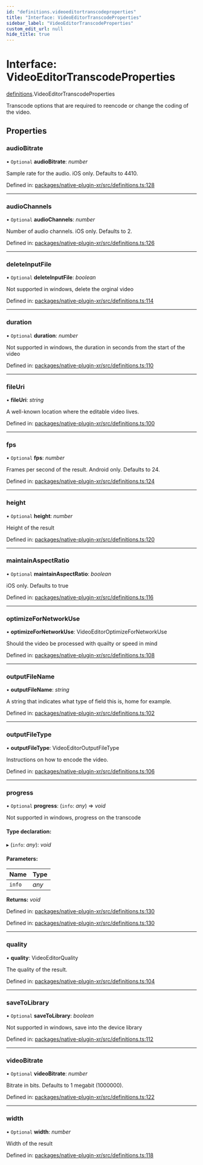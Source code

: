 ```yaml
---
id: "definitions.videoeditortranscodeproperties"
title: "Interface: VideoEditorTranscodeProperties"
sidebar_label: "VideoEditorTranscodeProperties"
custom_edit_url: null
hide_title: true
---
```


# Interface: VideoEditorTranscodeProperties

[definitions](../modules/definitions.md).VideoEditorTranscodeProperties

Transcode options that are required to reencode or change the coding of the video.

## Properties

### audioBitrate

• `Optional` **audioBitrate**: *number*

Sample rate for the audio. iOS only. Defaults to 4410.

Defined in: [packages/native-plugin-xr/src/definitions.ts:128](https://github.com/xr3ngine/xr3ngine/blob/2d83606b6/packages/native-plugin-xr/src/definitions.ts#L128)

___

### audioChannels

• `Optional` **audioChannels**: *number*

Number of audio channels. iOS only. Defaults to 2.

Defined in: [packages/native-plugin-xr/src/definitions.ts:126](https://github.com/xr3ngine/xr3ngine/blob/2d83606b6/packages/native-plugin-xr/src/definitions.ts#L126)

___

### deleteInputFile

• `Optional` **deleteInputFile**: *boolean*

Not supported in windows, delete the orginal video

Defined in: [packages/native-plugin-xr/src/definitions.ts:114](https://github.com/xr3ngine/xr3ngine/blob/2d83606b6/packages/native-plugin-xr/src/definitions.ts#L114)

___

### duration

• `Optional` **duration**: *number*

Not supported in windows, the duration in seconds from the start of the video

Defined in: [packages/native-plugin-xr/src/definitions.ts:110](https://github.com/xr3ngine/xr3ngine/blob/2d83606b6/packages/native-plugin-xr/src/definitions.ts#L110)

___

### fileUri

• **fileUri**: *string*

A well-known location where the editable video lives.

Defined in: [packages/native-plugin-xr/src/definitions.ts:100](https://github.com/xr3ngine/xr3ngine/blob/2d83606b6/packages/native-plugin-xr/src/definitions.ts#L100)

___

### fps

• `Optional` **fps**: *number*

Frames per second of the result. Android only. Defaults to 24.

Defined in: [packages/native-plugin-xr/src/definitions.ts:124](https://github.com/xr3ngine/xr3ngine/blob/2d83606b6/packages/native-plugin-xr/src/definitions.ts#L124)

___

### height

• `Optional` **height**: *number*

Height of the result

Defined in: [packages/native-plugin-xr/src/definitions.ts:120](https://github.com/xr3ngine/xr3ngine/blob/2d83606b6/packages/native-plugin-xr/src/definitions.ts#L120)

___

### maintainAspectRatio

• `Optional` **maintainAspectRatio**: *boolean*

iOS only. Defaults to true

Defined in: [packages/native-plugin-xr/src/definitions.ts:116](https://github.com/xr3ngine/xr3ngine/blob/2d83606b6/packages/native-plugin-xr/src/definitions.ts#L116)

___

### optimizeForNetworkUse

• **optimizeForNetworkUse**: VideoEditorOptimizeForNetworkUse

Should the video be processed with quailty or speed in mind

Defined in: [packages/native-plugin-xr/src/definitions.ts:108](https://github.com/xr3ngine/xr3ngine/blob/2d83606b6/packages/native-plugin-xr/src/definitions.ts#L108)

___

### outputFileName

• **outputFileName**: *string*

A string that indicates what type of field this is, home for example.

Defined in: [packages/native-plugin-xr/src/definitions.ts:102](https://github.com/xr3ngine/xr3ngine/blob/2d83606b6/packages/native-plugin-xr/src/definitions.ts#L102)

___

### outputFileType

• **outputFileType**: VideoEditorOutputFileType

Instructions on how to encode the video.

Defined in: [packages/native-plugin-xr/src/definitions.ts:106](https://github.com/xr3ngine/xr3ngine/blob/2d83606b6/packages/native-plugin-xr/src/definitions.ts#L106)

___

### progress

• `Optional` **progress**: (`info`: *any*) => *void*

Not supported in windows, progress on the transcode

#### Type declaration:

▸ (`info`: *any*): *void*

#### Parameters:

| Name | Type |
| :------ | :------ |
| `info` | *any* |

**Returns:** *void*

Defined in: [packages/native-plugin-xr/src/definitions.ts:130](https://github.com/xr3ngine/xr3ngine/blob/2d83606b6/packages/native-plugin-xr/src/definitions.ts#L130)

Defined in: [packages/native-plugin-xr/src/definitions.ts:130](https://github.com/xr3ngine/xr3ngine/blob/2d83606b6/packages/native-plugin-xr/src/definitions.ts#L130)

___

### quality

• **quality**: VideoEditorQuality

The quality of the result.

Defined in: [packages/native-plugin-xr/src/definitions.ts:104](https://github.com/xr3ngine/xr3ngine/blob/2d83606b6/packages/native-plugin-xr/src/definitions.ts#L104)

___

### saveToLibrary

• `Optional` **saveToLibrary**: *boolean*

Not supported in windows, save into the device library

Defined in: [packages/native-plugin-xr/src/definitions.ts:112](https://github.com/xr3ngine/xr3ngine/blob/2d83606b6/packages/native-plugin-xr/src/definitions.ts#L112)

___

### videoBitrate

• `Optional` **videoBitrate**: *number*

Bitrate in bits. Defaults to 1 megabit (1000000).

Defined in: [packages/native-plugin-xr/src/definitions.ts:122](https://github.com/xr3ngine/xr3ngine/blob/2d83606b6/packages/native-plugin-xr/src/definitions.ts#L122)

___

### width

• `Optional` **width**: *number*

Width of the result

Defined in: [packages/native-plugin-xr/src/definitions.ts:118](https://github.com/xr3ngine/xr3ngine/blob/2d83606b6/packages/native-plugin-xr/src/definitions.ts#L118)
